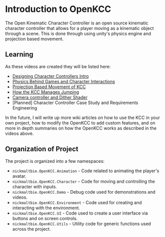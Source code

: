 # Introduction to OpenKCC

The Open Kinematic Character Controller is an open source kinematic character
controller that allows for a player moving
as a kinematic object through a scene. This is done through using unity's
physics engine and projection based movement.

## Learning

As these videos are created they will be listed here:

* [Designing Character Controllers Intro](https://youtu.be/Hv4CQMCxSWE)
* [Physics Behind Games and Character Interactions](https://youtu.be/rzD-Lm8pOX0)
* [Projection Based Movement of KCC](https://youtu.be/s-99Z_W8bcQ)
* [How the KCC Manages Jumping](https://youtu.be/CGsDdBZa5EM)
* [Camera controller and Dither Shader](https://youtu.be/Zw6qvOOHGC4)
* \[Planned\] Character Controller Case Study and Requirements Engineering

In the future, I will write up more wiki articles on how to use the KCC in your
own project, how to modify the OpenKCC
to add custom features, and on more in depth summaries on how the OpenKCC works
as described in the videos above.

## Organization of Project

The project is organized into a few namespaces:

* `nickmaltbie.OpenKCC.Animation` -
    Code related to animating the player's avatar.
* `nickmaltbie.OpenKCC.Character` -
    Code for moving and controlling the character with inputs.
* `nickmaltbie.OpenKCC.Demo` -
    Debug code used for demonstrations and videos.
* `nickmaltbie.OpenKCC.Environment` -
    Code used for creating and interacting with the environment.
* `nickmaltbie.OpenKCC.UI` -
    Code used to create a user interface via buttons and on screen controls.
* `nickmaltbie.OpenKCC.Utils` -
    Utility code for generic functions used across the project.
